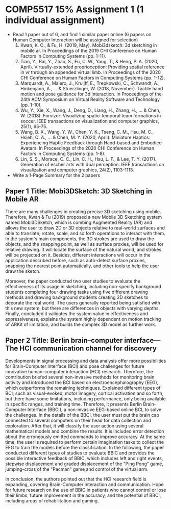# COMP5517 15% Assignment 1 (1 individual assignment)
- Read 1 paper out of 6, and find 1 similar paper online (6 papers on Human Computer Interaction will be assigned for selection)
  1. Kwan, K. C., & Fu, H. (2019, May). Mobi3dsketch: 3d sketching in mobile ar. In Proceedings of the 2019 CHI Conference on Human Factors in Computing Systems (pp. 1-11).
  2. Tian, Y., Bai, Y., Zhao, S., Fu, C. W., Yang, T., & Heng, P. A. (2020, April). Virtually-extended proprioception: Providing spatial reference in vr through an appended virtual limb. In Proceedings of the 2020 CHI Conference on Human Factors in Computing Systems (pp. 1-12).
  3. Marquardt, A., Maiero, J., Kruijff, E., Trepkowski, C., Schwandt, A., Hinkenjann, A., ... & Stuerzlinger, W. (2018, November). Tactile hand motion and pose guidance for 3d interaction. In Proceedings of the 24th ACM Symposium on Virtual Reality Software and Technology (pp. 1-10).
  4. Wu, Y., Xie, X., Wang, J., Deng, D., Liang, H., Zhang, H., ... & Chen, W. (2018). Forvizor: Visualizing spatio-temporal team formations in soccer. IEEE transactions on visualization and computer graphics, 25(1), 65-75.
  5. Wang, B. X., Wang, Y. W., Chen, Y. K., Tseng, C. M., Hsu, M. C., Hsieh, C. A., ... & Chen, M. Y. (2020, April). Miniature Haptics: Experiencing Haptic Feedback through Hand-based and Embodied Avatars. In Proceedings of the 2020 CHI Conference on Human Factors in Computing Systems (pp. 1-8).
  6. Lin, S. S., Morace, C. C., Lin, C. H., Hsu, L. F., & Lee, T. Y. (2017). Generation of escher arts with dual perception. IEEE transactions on visualization and computer graphics, 24(2), 1103-1113.
- Write a 1-Page Summary for the 2 papers



## Paper 1 Title: Mobi3DSketch: 3D Sketching in Mobile AR
There are many challenges in creating precise 3D sketching using mobile. Therefore, Kwan & Fu (2019) proposed a new Mobile 3D Sketching system named Mobi3DSketch, which is combing Augmented Reality (AR) and allows the user to draw 2D or 3D objects relative to real-world surfaces and able to translate, rotate, scale, and so forth operations to interact with them. In the system's main components, the 3D strokes are used to draw the objects, and the snapping point, as well as surface proxies, will be used for relative drawing. It will locate the surface of the natural world, and strokes will be projected on it. Besides, different interactions will occur in the application described before, such as auto-detect surface proxies, snapping the nearest point automatically, and other tools to help the user draw the sketch.

Moreover, the paper conducted two user studies to evaluate the effectiveness of its usage in sketching, including non-specify background students completing four drawing tasks using five different drawing methods and drawing background students creating 3D sketches to decorate the real world. The users generally reported being satisfied with this new system, but there are differences in objects with varying depths. Finally, concluded it validates the system value in effectiveness and expressiveness, explains the system highly dependent on motion tracking of ARKit of limitation, and builds the complex 3D model as further work.



## Paper 2 Title: Berlin brain–computer interface—The HCI communication channel for discovery
Developments in signal processing and data analysis offer more possibilities for Brain-Computer Interface (BCI) and pose challenges for future innovative human-computer interaction (HCI) research. Therefore, the contribution briefed several non-invasive methods for monitoring brain activity and introduced the BCI based on electroencephalography (EEG), which outperforms the remaining techniques. Explained different types of BCI, such as visual-evoked, motor imagery, cortical activation and so forth, but there have some limitations, including performance, only being available in specific ranges, and training time. Therefore, it presents Berlin Brain-Computer Interface (BBCI), a non-invasive EEG-based online BCI, to solve the challenges. In the details of the BBCI, the user must put the brain cap connected to several computers on their head for data collection and exploration. After that, it will classify the user action using several mathematical models and combine the results. It is included error detection about the erroneously emitted commands to improve accuracy. At the same time, the user is required to perform certain imagination tasks to collect the EEG to train the models before the classification. In the following, the paper conducted different types of studies to evaluate BBIC and provides the possible interactive feedback of BBIC, which includes left and right events, stepwise displacement and graded displacement of the "Ping Pong" game, jumping-cross of the "Pacman" game and control of the virtual arm. 

In conclusion, the authors pointed out that the HCI research field is expanding, covering Brain-Computer interaction and communication. Hope for future research on the use of BBIC in patients who cannot control or lose their limbs, future improvement in the accuracy, and the potential of BBCI, including areas of rehabilitation and gaming.



